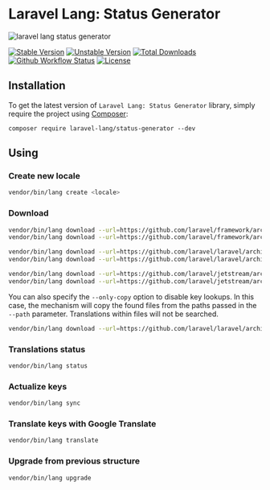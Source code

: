 # Laravel Lang: Status Generator

![laravel lang status generator](https://preview.dragon-code.pro/laravel-lang/status-generator.svg?brand=laravel&invert=1)

[![Stable Version][badge_stable]][link_packagist]
[![Unstable Version][badge_unstable]][link_packagist]
[![Total Downloads][badge_downloads]][link_packagist]
[![Github Workflow Status][badge_build]][link_build]
[![License][badge_license]][link_license]


## Installation

To get the latest version of `Laravel Lang: Status Generator` library, simply require the project using [Composer](https://getcomposer.org):

```
composer require laravel-lang/status-generator --dev
```

## Using

### Create new locale

```bash
vendor/bin/lang create <locale>
```

### Download

```bash
vendor/bin/lang download --url=https://github.com/laravel/framework/archive/refs/heads/9.x.zip --project=framework --ver=9.x
vendor/bin/lang download --url=https://github.com/laravel/framework/archive/refs/heads/8.x.zip --project=framework --ver=8.x

vendor/bin/lang download --url=https://github.com/laravel/laravel/archive/refs/heads/9.x.zip --project=laravel --ver=9.x --copy=lang
vendor/bin/lang download --url=https://github.com/laravel/laravel/archive/refs/heads/8.x.zip --project=laravel --ver=8.x --copy=lang --copy=resources/lang

vendor/bin/lang download --url=https://github.com/laravel/jetstream/archive/refs/heads/2.x.zip --project=jetstream --ver=2.x
vendor/bin/lang download --url=https://github.com/laravel/jetstream/archive/refs/heads/1.x.zip --project=jetstream --ver=1.x
```

You can also specify the `--only-copy` option to disable key lookups.
In this case, the mechanism will copy the found files from the paths passed in the `--path` parameter.
Translations within files will not be searched.

```bash
vendor/bin/lang download --url=https://github.com/laravel/laravel/archive/refs/heads/8.x.zip --project=laravel --ver=8.x --copy=lang --copy=resources/lang --only-copy
```

### Translations status

```bash
vendor/bin/lang status
```

### Actualize keys

```bash
vendor/bin/lang sync
```

### Translate keys with Google Translate

```bash
vendor/bin/lang translate
```

### Upgrade from previous structure

```bash
vendor/bin/lang upgrade
```

[badge_build]:      https://img.shields.io/github/actions/workflow/status/laravel-lang/status-generator/phpunit.yml?branch=main&style=flat-square

[badge_stable]:     https://img.shields.io/github/v/release/laravel-lang/status-generator?label=stable&style=flat-square

[badge_unstable]:   https://img.shields.io/badge/unstable-dev--main-orange?style=flat-square

[badge_downloads]:  https://img.shields.io/packagist/dt/laravel-lang/status-generator.svg?style=flat-square

[badge_license]:    https://img.shields.io/packagist/l/laravel-lang/status-generator.svg?style=flat-square

[link_build]:       https://github.com/laravel-lang/status-generator/actions

[link_packagist]:   https://packagist.org/packages/laravel-lang/status-generator

[link_license]:     LICENSE
